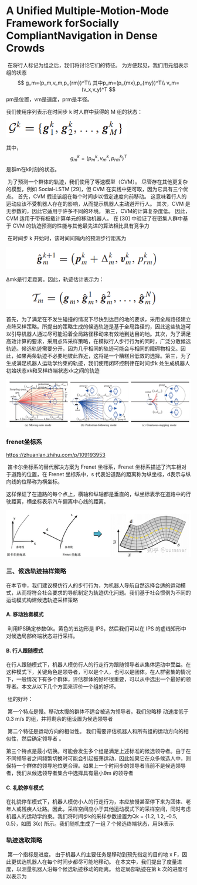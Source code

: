 # A Unified Multiple-Motion-Mode Framework forSocially CompliantNavigation in Dense Crowds 

​	在将行人标记为组之后，我们将讨论它们的特征。 为方便起见，我们用元组表示组的状态
$$
g_m=(p_m,v_m,p_{rm})^T\\
其中p_m=(p_{mx},p_{my})^T\\
v_m=(v_x,v_y)^T
$$
pm是位置，vm是速度，prm是半径。

我们使用序列表示在时间步 k 时人群中获得的 M 组的状态：

![7](7.png)

其中，
$$
g_m^k=(p_m^k,v_m^k,p^k_{rm})^T
$$
是群m在k时刻的状态。

​	为了预测一个群体的轨迹，我们使用了等速模型（CVM）。 尽管存在其他更复杂的模型，例如 Social-LSTM [29]，但 CVM 在实践中更可取，因为它具有三个优点。 首先，CVM 假设该组在每个时间步以恒定速度向前移动。 这意味着行人的运动应该不受机器人存在的影响，从而提示机器人主动避开行人。 其次，CVM 是无参数的，因此它适用于许多不同的环境。 第三，CVM的计算复杂度低。 因此，CVM 适用于带有板载计算单元的移动机器人。 在 [30] 中验证了在密集人群中基于 CVM 的轨迹预测的性能与其他最先进的算法相比具有竞争力

​	在时间步 k 开始时，该时间间隔内的预测步行距离为

![8](8.png)

Δmk是行走距离。因此，轨迹估计表示为：

![9](9.png)











​	首先，为了满足在不发生碰撞的情况下尽快到达目的地的要求，采用全局路径建立点阵采样策略。所提出的策略生成的候选轨迹是基于全局路径的，因此这些轨迹可以引导机器人通过尽可能沿着全局路径移动来有效地到达目的地。其次，为了满足高效计算的要求，采用点阵采样策略，在模拟行人步行行为的同时，广泛分散候选轨迹。候选轨迹需要分开，因为几乎相同的轨迹可能会与相同的障碍物相交。因此，如果两条轨迹不必要地彼此靠近，这将是一个糟糕且低效的选择。第三，为了生成满足机器人运动学约束的轨迹，我们使用闭环控制律在时间步k 处生成机器人初始状态xk和采样终端状态xk之间的轨迹 

![10](10.png)



### frenet坐标系

https://zhuanlan.zhihu.com/p/109193953

​	笛卡尔坐标系的替代解决方案为 Frenet 坐标系，Frenet 坐标系描述了汽车相对于道路的位置，在 Frenet 坐标系中，s 代表沿道路的距离称为纵坐标，d表示与纵向线的位移称为横坐标。

​	这样保证了在道路的每个点上，横轴和纵轴都是垂直的，纵坐标表示在道路中的行驶距离，横坐标表示汽车偏离中心线的距离。

![11](11.png)



### 三、候选轨迹抽样策略 

​	在本节中，我们建议模仿行人的步行行为，为机器人导航自然选择合适的运动模式，从而将符合社会要求的导航制定为轨迹优化问题。我们基于社会惯例为不同的运动模式构建候选轨迹采样策略 

#### A. 移动独奏模式 

​	利用IPS确定参数Qk。黄色的五边形是 IPS，然后我们可以在 IPS 的虚线矩形中对候选局部终端状态进行采样。

#### B. 行人跟随模式 

​	在行人跟随模式下，机器人模仿行人的行走行为跟随领导者从集体运动中受益。在这种模式下，关键角色是领导者，可以是个人，也可以是团体。在人群密集的情况下，一般情况下有多个群体，评估群体的好坏很重要，可以从中选出一个最好的领导者。本文从以下几个方面来评价一个组的好坏。

​	组的好坏：

​	第一个特点是慢。移动太慢的群体不适合被选为领导者。我们忽略移
动速度低于 0.3 m/s 的组，并将剩余的组设置为候选领导者 

​	第二个特征是运动方向的相似性。 我们需要评估机器人和所有组的运动方向的相似性，然后确定领导者 。

​	第三个特点是最小切换。可能会发生多个组是满足上述标准的候选领导者。由于在不同领导者之间频繁切换时可能会引起振荡运动，因此如果它在众多候选人中，则保持一个群体的领导地位更合理。如果上一个时间步的领导者当前不是候选领导者，我们从候选领导者集合中选择具有最小θm 的领导者 

#### C. 礼貌停车模式 

​	在礼貌停车模式下，机器人模仿小人的行走行为，本应放慢甚至停下来为团体、老年人或残疾人让路。因此，采样空间应小于其他运动模式下的采样空间，同时考虑机器人的运动学约束。我们将时间步k的采样参数设置为Qk = {1.2, 1.2, ‑0.5, 0.5}，如图 3(c) 所示。我们随机生成了一组 7 个候选终端状态，用Sk表示 









### 轨迹选取策略

​	第一个指标是进度。 由于机器人的主要任务是移动到预先指定的目的地 x F，因此更优选机器人在每个时间步都尽可能地移动。 在本文中，我们提出了度量进度，以测量机器人沿每个候选轨迹移动的距离。 给定局部轨迹在第 k 次的进度可以表示为





















